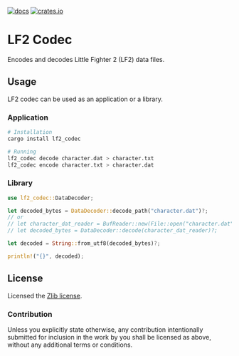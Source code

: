 [![docs](https://docs.rs/lf2_codec/badge.svg)](https://docs.rs/lf2_codec)
[![crates.io](https://img.shields.io/crates/v/lf2_codec.svg)](https://crates.io/crates/lf2_codec)

# LF2 Codec

Encodes and decodes Little Fighter 2 (LF2) data files.

## Usage

LF2 codec can be used as an application or a library.

### Application

```sh
# Installation
cargo install lf2_codec

# Running
lf2_codec decode character.dat > character.txt
lf2_codec encode character.txt > character.dat
```

### Library

```rust
use lf2_codec::DataDecoder;

let decoded_bytes = DataDecoder::decode_path("character.dat")?;
// or
// let character_dat_reader = BufReader::new(File::open("character.dat")?);
// let decoded_bytes = DataDecoder::decode(character_dat_reader)?;

let decoded = String::from_utf8(decoded_bytes)?;

println!("{}", decoded);
```

## License

Licensed the [Zlib license](LICENSE-ZLIB.md).

### Contribution

Unless you explicitly state otherwise, any contribution intentionally submitted for inclusion in the work by you shall be licensed as above, without any additional terms or conditions.
